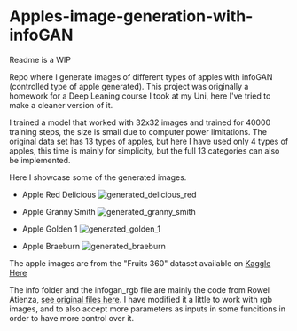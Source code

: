 # Apples-image-generation-with-infoGAN

Readme is a WIP

Repo where I generate images of different types of apples with infoGAN (controlled type of apple generated). This project was originally a homework for a Deep Leaning course I took at my Uni, here I've tried to make a cleaner version of it.

I trained a model that worked with 32x32 images and trained for 40000 training steps, the size is small due to computer power limitations. The original data set has 13 types of apples, but here I have used only 4 types of apples, this time is mainly for simplicity, but the full 13 categories can also be implemented. 

Here I showcase some of the generated images.

- Apple Red Delicious
![generated_delicious_red](https://user-images.githubusercontent.com/65049620/171448646-caa47789-1a1e-4124-8db0-e894520a4c1a.png)

- Apple Granny Smith
![generated_granny_smith](https://user-images.githubusercontent.com/65049620/171448663-6883b79c-76f0-4646-9ddd-2f91fc226497.png)

- Apple Golden 1
![generated_golden_1](https://user-images.githubusercontent.com/65049620/171448675-18c08726-1cfd-4365-8e3f-1e1f2c3b4a5d.png)

- Apple Braeburn
![generated_braeburn](https://user-images.githubusercontent.com/65049620/171449283-2b8c89c3-d839-42f5-8c45-54b877391193.png)

The apple images are from the "Fruits 360" dataset available on [Kaggle Here](https://www.kaggle.com/datasets/moltean/fruits)

The info folder and the infogan_rgb file are mainly the code from Rowel Atienza, [see original files here](https://github.com/PacktPublishing/Advanced-Deep-Learning-with-Keras). I have modified it a little to work with rgb images, and to also accept more parameters as inputs in some funcitions in order to have more control over it.
